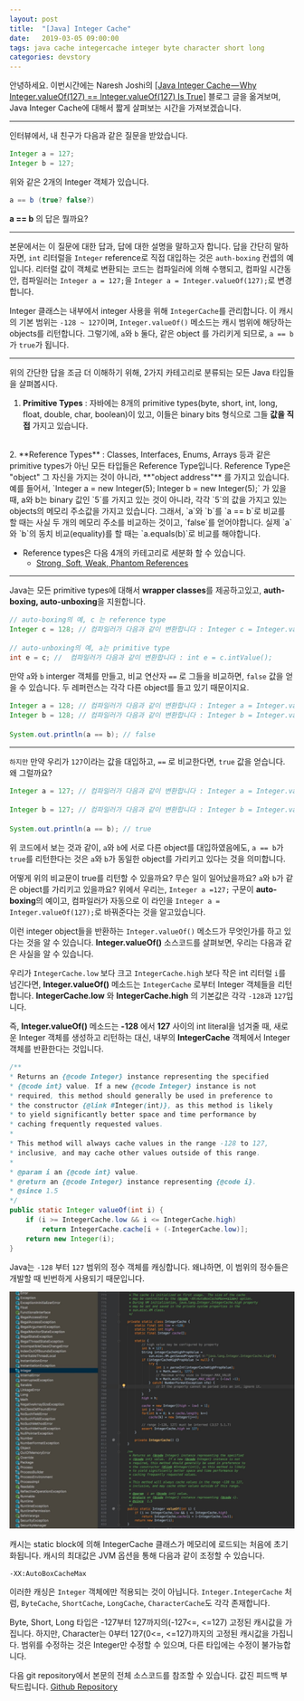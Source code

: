 ```yaml
---
layout: post
title:  "[Java] Integer Cache"
date:   2019-03-05 09:00:00
tags: java cache integercache integer byte character short long
categories: devstory
---
```


안녕하세요. 이번시간에는 Naresh Joshi의 [[Java Integer Cache — Why Integer.valueOf\(127\) == Integer.valueOf\(127\) Is True]](https://medium.com/@njnareshjoshi/java-integer-cache-why-integer-valueof-127-integer-valueof-127-is-true-e5076824a3d5) 블로그 글을 옮겨보며, Java Integer Cache에 대해서 짧게 살펴보는 시간을 가져보겠습니다.


- - -

인터뷰에서, 내 친구가 다음과 같은 질문을 받았습니다.
```java
Integer a = 127; 
Integer b = 127;
```
위와 같은 2개의 Integer 객체가 있습니다.

```java
a == b (true? false?)
```
**a == b** 의 답은 뭘까요?

---

본문에서는 이 질문에 대한 답과, 답에 대한 설명을 말하고자 합니다.
답을 간단히 말하자면, `int` 리터럴을 `Integer` reference로 직접 대입하는 것은 `auth-boxing` 컨셉의 예입니다. 리터럴 값이 객체로 변환되는 코드는 컴파일러에 의해 수행되고, 컴파일 시간동안, 컴파일러는 `Integer a = 127;`을 `Integer a = Integer.valueOf(127);`로 변경합니다.


Integer 클래스는 내부에서 integer 사용을 위해 `IntegerCache`를 관리합니다. 이 캐시의 기본 범위는 `-128 ~ 127`이며, `Integer.valueOf()` 메소드는 캐시 범위에 해당하는 objects를 리턴합니다. 그렇기에, `a`와 `b` 둘다, 같은 object 를 가리키게 되므로, `a == b`가 `true`가 됩니다.

- - -

위의 간단한 답을 조금 더 이해하기 위해, 2가지 카테고리로 분류되는 모든 Java 타입들을 살펴봅시다.

1. **Primitive Types** : 자바에는 8개의 primitive types(byte, short, int, long, float, double, char, boolean)이 있고, 이들은 binary bits 형식으로 그들 **값을 직접** 가지고 있습니다.
<br/>
2. **Reference Types** : Classes, Interfaces, Enums, Arrays 등과 같은 primitive types가 아닌 모든 타입들은 Reference Type입니다. Reference Type은 "object" 그 자신을 가지는 것이 아니라, **"object address"** 를 가지고 있습니다. 
  예를 들어서, `Integer a = new Integer(5); Integer b = new Integer(5);` 가 있을 때, a와 b는 binary 값인 `5`를 가지고 있는 것이 아니라, 각각 `5`의 값을 가지고 있는 objects의 메모리 주소값을 가지고 있습니다. 
  그래서, `a`와 `b`를 `a == b`로 비교를 할 때는 사실 두 개의 메모리 주소를 비교하는 것이고, `false`를 얻어야합니다. 실제 `a`와 `b`의 동치 비교(equality)를 할 때는 `a.equals(b)`로 비교를 해야합니다.
  
- Reference types은 다음 4개의 카테고리로 세분화 할 수 있습니다.
    - [Strong, Soft, Weak, Phantom References](https://www.programmingmitra.com/2016/05/types-of-references-in-javastrong-soft.html)


---

Java는 모든 primitive types에 대해서 **wrapper classes**를 제공하고있고, **auth-boxing, auto-unboxing**을 지원합니다.


```java
// auto-boxing의 예, c 는 reference type
Integer c = 128; // 컴파일러가 다음과 같이 변환합니다 : Integer c = Integer.valueOf(128);   

// auto-unboxing의 예, a는 primitive type 
int e = c; //  컴파일러가 다음과 같이 변환합니다 : int e = c.intValue();
```

만약 `a`와 `b` interger 객체를 만들고, 비교 연산자 `==` 로 그들을 비교하면, `false` 값을 얻을 수 있습니다. 두 레퍼런스는 각각 다른 object를 들고 있기 때문이지요.

```java
Integer a = 128; // 컴파일러가 다음과 같이 변환합니다 : Integer a = Integer.valueOf(128);
Integer b = 128; // 컴파일러가 다음과 같이 변환합니다 : Integer b = Integer.valueOf(128);

System.out.println(a == b); // false
```

---

`하지만` 만약 우리가 `127`이라는 값을 대입하고, `==` 로 비교한다면, `true` 값을 얻습니다. 왜 그럴까요?
```java
Integer a = 127; // 컴파일러가 다음과 같이 변환합니다 : Integer a = Integer.valueOf(127);

Integer b = 127; // 컴파일러가 다음과 같이 변환합니다 : Integer b = Integer.valueOf(127);

System.out.println(a == b); // true
```

위 코드에서 보는 것과 같이, `a`와 `b`에 서로 다른 object를 대입하였음에도, `a == b`가 `true`를 리턴한다는 것은 `a`와 `b`가 동일한 object를 가리키고 있다는 것을 의미합니다.

어떻게 위의 비교문이 true를 리턴할 수 있을까요? 무슨 일이 일어났을까요? `a`와 `b`가 같은 object를 가리키고 있을까요?
위에서 우리는, `Integer a =127;` 구문이 **auto-boxing**의 예이고, 컴파일러가 자동으로 이 라인을 `Integer a = Integer.valueOf(127);`로 바꿔준다는 것을 알고있습니다.

이런 integer object들을 반환하는 `Integer.valueOf()` 메소드가 무엇인가를 하고 있다는 것을 알 수 있습니다.
**Integer.valueOf()** 소스코드를 살펴보면, 우리는 다음과 같은 사실을 알 수 있습니다.

우리가 `IntegerCache.low` 보다 크고 `IntegerCache.high` 보다 작은 int 리터럴 `i`를 넘긴다면, **Integer.valueOf()** 메소드는 `IntegerCache` 로부터 Integer 객체들을 리턴합니다.
**IntegerCache.low** 와 **IntegerCache.high** 의 기본값은 각각 `-128`과 `127`입니다.

즉, **Integer.valueOf()** 메소드는 **-128** 에서 **127** 사이의 int literal을 넘겨줄 때, 새로운 Integer 객체를 생성하고 리턴하는 대신,  내부의 **IntegerCache** 객체에서 Integer 객체를 반환한다는 것입니다.

```java
/** 
* Returns an {@code Integer} instance representing the specified 
* {@code int} value. If a new {@code Integer} instance is not 
* required, this method should generally be used in preference to 
* the constructor {@link #Integer(int)}, as this method is likely 
* to yield significantly better space and time performance by 
* caching frequently requested values. 
* 
* This method will always cache values in the range -128 to 127, 
* inclusive, and may cache other values outside of this range. 
* 
* @param i an {@code int} value. 
* @return an {@code Integer} instance representing {@code i}. 
* @since 1.5 
*/ 
public static Integer valueOf(int i) { 
    if (i >= IntegerCache.low && i <= IntegerCache.high) 
        return IntegerCache.cache[i + (-IntegerCache.low)]; 
    return new Integer(i); 
}
```


Java는 `-128` 부터 `127` 범위의 정수 객체를 캐싱합니다. 
왜냐하면, 이 범위의 정수들은 개발할 때 빈번하게 사용되기 때문입니다.

![Integer Cache Source Code](/static/assets/img/posts/integercache/integercache.jpeg)

캐시는 static block에 의해 IntegerCache 클래스가 메모리에 로드되는 처음에 초기화됩니다. 
캐시의 최대값은 JVM 옵션을 통해 다음과 같이 조정할 수 있습니다.
```
-XX:AutoBoxCacheMax
```

이러한 캐싱은 `Integer` 객체에만 적용되는 것이 아닙니다. 
`Integer.IntegerCache` 처럼, `ByteCache`, `ShortCache`, `LongCache`, `CharacterCache`도 각각 존재합니다.

Byte, Short, Long 타입은 -127부터 127까지의(-127<=, <=127) 고정된 캐시값을 가집니다.
하지만, Character는 0부터 127(0<=, <=127)까지의 고정된 캐시값을 가집니다.
범위를 수정하는 것은 Integer만 수정할 수 있으며, 다른 타입에는 수정이 불가능합니다.

다음 git repository에서 본문의 전체 소스코드를 참조할 수 있습니다. 값진 피드백 부탁드립니다.
[Github Repository](https://github.com/njnareshjoshi/exercises/blob/master/src/org/programming/mitra/exercises/IntegerCacheExample.java)

